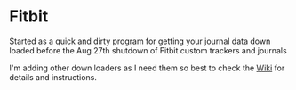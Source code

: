# Fitbit
Started as a quick and dirty program for getting your journal data down loaded before the Aug 27th shutdown of Fitbit custom trackers and journals

I'm adding other down loaders as I need them so best to check the [Wiki](https://github.com/avatar42/Fitbit/wiki) for details and instructions.

